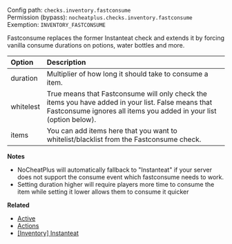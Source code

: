 Config path: `checks.inventory.fastconsume`  
Permission (bypass): `nocheatplus.checks.inventory.fastconsume`  
Exemption: `INVENTORY_FASTCONSUME`  

Fastconsume replaces the former Instanteat check and extends it by forcing vanilla consume durations on potions, water bottles and more.

| Option              | Description |
| :------------------ | :---------- |
| duration            | Multiplier of how long it should take to consume a item. |
| whitelest           | True means that Fastconsume will only check the items you have  added in your list. False means that Fastconsume ignores all items you added in your list (option below). |
| items               | You can add items here that you want to whitelist/blacklist from the Fastconsume check. |

**Notes**
* NoCheatPlus will automatically fallback to "Instanteat" if your server does not support the consume event which fastconsume needs to work.
* Setting duration higher will require players more time to consume the item while setting it lower allows them to consume it quicker

**Related**  
* [Active](General#Active)
* [Actions](General#Actions)
* [[Inventory] Instanteat](%5BInventory%5D-Instanteat)
